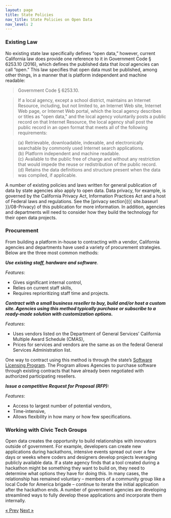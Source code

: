 ```yaml
---
layout: page
title: State Policies 
nav_title: State Policies on Open Data
nav_level: 2
---
```


### Existing Law

No existing state law specifically defines “open data,” however, current California law does provide one reference to it in Government Code § 6253.10 (2016), which defines the published data that _local_ agencies can call “open.” This law specifies that open data must be published, among other things, in a manner that is platform independent and machine readable:

  >Government Code § 6253.10.

>If a local agency, except a school district, maintains an Internet Resource, including, but not limited to, an Internet Web site, Internet Web page, or Internet Web portal, which the local agency describes or titles as "open data," and the local agency voluntarily posts a public record on that Internet Resource, the local agency shall post the public record in an open format that meets all of the following requirements:

> (a) Retrievable, downloadable, indexable, and electronically searchable by commonly used Internet search applications.  
> (b) Platform independent and machine readable.  
> (c) Available to the public free of charge and without any restriction that would impede the reuse or redistribution of the public record.  
> (d) Retains the data definitions and structure present when the data was compiled, if applicable.  

A number of existing policies and laws written for general publication of data by state agencies also apply to open data.  Data privacy, for example, is governed by the California Privacy Act, Information Practices Act and a host of Federal laws and regulations. See the [privacy section]({{ site.baseurl }}/08-Privacy) of this publication for more information. In addition, agencies and departments will need to consider how they build the technology for their open data projects.  

### Procurement 

From building a platform in-house to contracting with a vendor, California agencies and departments have used a variety of procurement strategies. Below are the three most common methods:

**_Use existing staff, hardware and software_**.   

*Features*:

  * Gives significant internal control,
  * Relies on current staff skills, 
  * Requires reprioritizing staff time and projects.

**_Contract with a small business reseller to buy, build and/or host a custom site. Agencies using this method typically purchase or subscribe to a ready-made solution with customization options._**  

*Features*:

  * Uses vendors listed on the Department of General Services’ California Multiple Award Schedule (CMAS), 
  * Prices for services and vendors are the same as on the federal General Services Administration list.

One way to contract using this method is through the state’s [Software Licensing Program](http://www.dgs.ca.gov/pd/Programs/Leveraged/SLP.aspx). The Program allows Agencies to purchase software through existing contracts that have already been negotiated with authorized participating resellers.

**_Issue a competitive Request for Proposal (RFP):_**  

*Features*:

  * Access to largest number of potential vendors,
  * Time-intensive,
  * Allows flexibility in how many or how few specifications.

### Working with Civic Tech Groups

Open data creates the opportunity to build relationships with innovators outside of government. For example, developers can create new applications during hackathons, intensive events spread out over a few days or weeks where coders and designers develop projects leveraging publicly available data. If a state agency finds that a tool created during a hackathon might be something they want to build on, they need to determine what options they have for doing this. In many cases, the relationship has remained voluntary – members of a community group like a local Code for America brigade – continue to iterate the initial application after the hackathon ends. A number of government agencies are developing streamlined ways to fully develop these applications and incorporate them internally. 

<!-- Pagination -->
<div class="pagination">
  <a class="pagination-item older" href="{{ site.baseurl }}/06-Governance">&laquo; Prev</a>
  <a class="pagination-item newer" href="{{ site.baseurl }}/08-Privacy">Next &raquo;</a>
</div>
